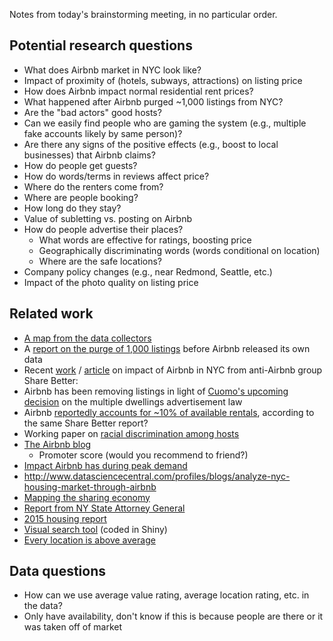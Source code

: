 Notes from today's brainstorming meeting, in no particular order.

## Potential research questions
  * What does Airbnb market in NYC look like?
  * Impact of proximity of (hotels, subways, attractions) on listing price
  * How does Airbnb impact normal residential rent prices?
  * What happened after Airbnb purged ~1,000 listings from NYC?
  * Are the "bad actors" good hosts?
  * Can we easily find people who are gaming the system (e.g., multiple fake accounts likely by same person)?
  * Are there any signs of the positive effects (e.g., boost to local businesses) that Airbnb claims?
  * How do people get guests?
  * How do words/terms in reviews affect price?
  * Where do the renters come from?
  * Where are people booking?
  * How long do they stay?
  * Value of subletting vs. posting on Airbnb
  * How do people advertise their places?
    * What words are effective for ratings, boosting price
	* Geographically discriminating words (words conditional on location)
    * Where are the safe locations?
  * Company policy changes (e.g., near Redmond, Seattle, etc.)
  * Impact of the photo quality on listing price

## Related work
  * [A map from the data collectors](http://insideairbnb.com/new-york-city/)
  * A [report on the purge of 1,000 listings](http://insideairbnb.com/how-airbnb-hid-the-facts-in-nyc/) before Airbnb released its own data
  * Recent [work](http://www.sharebetter.org/wp-content/uploads/2016/06/NYCHousingReport_Final.pdf) / [article](http://www.nytimes.com/2016/07/04/technology/a-brooklyn-neighborhood-where-airbnb-is-being-put-to-the-test.html) on impact of Airbnb in NYC from anti-Airbnb group Share Better:
  * Airbnb has been removing listings in light of [Cuomo's upcoming decision](http://gothamist.com/2016/07/08/airbnb_listings_purge.php) on the multiple dwellings advertisement law
  * Airbnb [reportedly accounts for ~10% of available rentals](http://gothamist.com/2016/06/28/airbnb_rentals_nyc.php), according to the same Share Better report?
  * Working paper on [racial discrimination among hosts](http://www.benedelman.org/publications/airbnb-guest-discrimination-2016-01-06.pdf) 
  * [The Airbnb blog](http://nerds.airbnb.com/)
    * Promoter score (would you recommend to friend?)
  * [Impact Airbnb has during peak demand](http://cs-people.bu.edu/dproserp/papers/airbnb.pdf)
  * http://www.datasciencecentral.com/profiles/blogs/analyze-nyc-housing-market-through-airbnb
  * [Mapping the sharing economy](http://iquantny.tumblr.com/post/110747103479/mapping-the-sharing-economy-an-in-depth-view-of)
  * [Report from NY State Attorney General](http://www.ag.ny.gov/pdfs/Airbnb%20report.pdf)
  * [2015 housing report](http://nycommunities.org/sites/default/files/Airbnb%20in%20NYC.pdf)
  * [Visual search tool](http://216.230.228.88:3838/bootcamp004_project/Project2-Shiny/amyma/) (coded in Shiny)
  * [Every location is above average](http://papers.ssrn.com/sol3/papers.cfm?abstract_id=2554500)

## Data questions
  * How can we use average value rating, average location rating, etc. in the data?
  * Only have availability, don't know if this is because people are there or it was taken off of market
